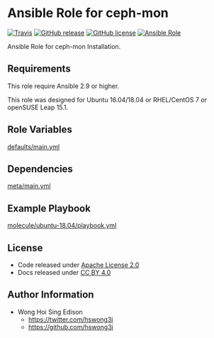 # Ansible Role for ceph-mon

[![Travis](https://img.shields.io/travis/alvistack/ansible-role-ceph-mon.svg)](https://travis-ci.org/alvistack/ansible-role-ceph-mon)
[![GitHub release](https://img.shields.io/github/release/alvistack/ansible-role-ceph-mon.svg)](https://github.com/alvistack/ansible-role-ceph-mon)
[![GitHub license](https://img.shields.io/github/license/alvistack/ansible-role-ceph-mon.svg)](https://github.com/alvistack/ansible-role-ceph-mon/blob/master/LICENSE)
[![Ansible Role](https://img.shields.io/badge/galaxy-alvistack.ceph_mon-blue.svg)](https://galaxy.ansible.com/alvistack/ceph_mon)

Ansible Role for ceph-mon Installation.

## Requirements

This role require Ansible 2.9 or higher.

This role was designed for Ubuntu 16.04/18.04 or RHEL/CentOS 7 or openSUSE Leap 15.1.

## Role Variables

[defaults/main.yml](defaults/main.yml)

## Dependencies

[meta/main.yml](meta/main.yml)

## Example Playbook

[molecule/ubuntu-18.04/playbook.yml](molecule/ubuntu-18.04/playbook.yml)

## License

  - Code released under [Apache License 2.0](LICENSE)
  - Docs released under [CC BY 4.0](http://creativemons.org/licenses/by/4.0/)

## Author Information

  - Wong Hoi Sing Edison
      - <https://twitter.com/hswong3i>
      - <https://github.com/hswong3i>
